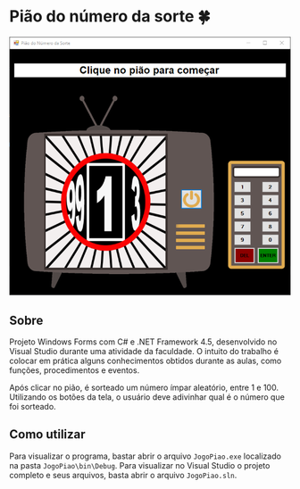 # Pião do número da sorte 🍀​

![](./screen.png)

## Sobre

Projeto Windows Forms com C# e .NET Framework 4.5, desenvolvido no Visual Studio durante uma atividade da faculdade. O intuito do trabalho é colocar em prática alguns conhecimentos obtidos durante as aulas, como funções, procedimentos e eventos.

Após clicar no pião, é sorteado um número ímpar aleatório, entre 1 e 100. Utilizando os botões da tela, o usuário deve adivinhar qual é o número que foi sorteado.

## Como utilizar

Para visualizar o programa, bastar abrir o arquivo ```JogoPiao.exe``` localizado na pasta ```JogoPiao\bin\Debug```. Para visualizar no Visual Studio o projeto completo e seus arquivos, basta abrir o arquivo ```JogoPiao.sln```.
